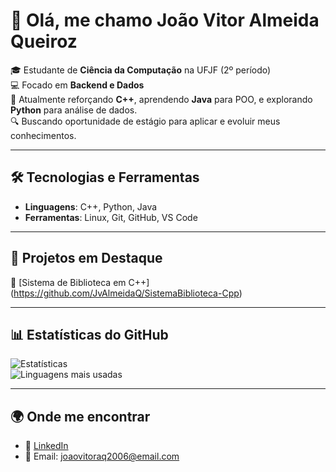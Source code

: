 # 👋 Olá, me chamo João Vitor Almeida Queiroz

🎓 Estudante de **Ciência da Computação** na UFJF (2º período)  
💻 Focado em **Backend e Dados**  
🚀 Atualmente reforçando **C++**, aprendendo **Java** para POO, e explorando **Python** para análise de dados.  
🔍 Buscando oportunidade de estágio para aplicar e evoluir meus conhecimentos.  

---

## 🛠️ Tecnologias e Ferramentas
- **Linguagens**: C++, Python, Java  
- **Ferramentas**: Linux, Git, GitHub, VS Code  

---

## 📌 Projetos em Destaque
🔹 [Sistema de Biblioteca em C++] (https://github.com/JvAlmeidaQ/SistemaBiblioteca-Cpp)

---

## 📊 Estatísticas do GitHub
![Estatísticas](https://github-readme-stats.vercel.app/api?username=JvAlmeidaQ&show_icons=true&theme=tokyonight)  
![Linguagens mais usadas](https://github-readme-stats.vercel.app/api/top-langs/?username=JvAlmeidaQ&layout=compact&theme=tokyonight)

---

## 🌍 Onde me encontrar
- 💼 [LinkedIn](https://www.linkedin.com/in/jo%C3%A3o-vitor-almeida-queiroz/)  
- 📧 Email: joaovitoraq2006@email.com

